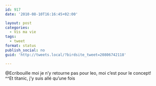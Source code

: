 ```yaml
---
id: 917
date: '2010-08-10T16:16:45+02:00'

layout: post
categories:
  - Vis ma vie
tags:
  - tweet
format: status
publish_social: no
guid: 'http://tweets.local/?birdsite_tweet=20806742118'

---
```


@Ecribouille moi je n’y retourne pas pour leo, moi c’est pour le concept! ^^Et titanic, j’y suis allé qu’une fois